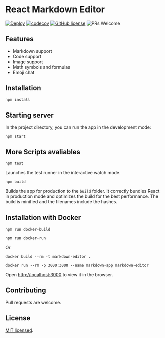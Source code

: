 # React Markdown Editor

[![Deploy](https://github.com/alexjcm/react-markdown-editor/actions/workflows/deploy.yml/badge.svg)](https://github.com/alexjcm/react-markdown-editor/actions) [![codecov](https://codecov.io/gh/alexjcm/react-markdown-editor/branch/main/graph/badge.svg)](https://codecov.io/gh/alexjcm/react-markdown-editor) [![GitHub license](https://img.shields.io/badge/license-MIT-blue.svg)](https://github.com/facebook/react/blob/master/LICENSE) ![PRs Welcome](https://img.shields.io/badge/PRs-welcome-brightgreen.svg)

## Features

- Markdown support
- Code support
- Image support
- Math symbols and formulas
- Emoji chat

## Installation

`npm install`

## Starting server

In the project directory, you can run the app in the development mode:

`npm start`

## More Scripts avaliables

`npm test`

Launches the test runner in the interactive watch mode.

`npm build`

Builds the app for production to the `build` folder. It correctly bundles React in production mode and optimizes the build for the best performance. The build is minified and the filenames include the hashes.

## Installation with Docker

`npm run docker-build`

`npm run docker-run`

Or

`docker build --rm -t markdown-editor .`

`docker run --rm -p 3000:3000 --name markdown-app markdown-editor`

Open [http://localhost:3000](http://localhost:3000) to view it in the browser.

## Contributing

Pull requests are welcome.

## License

[MIT licensed](./LICENSE).
